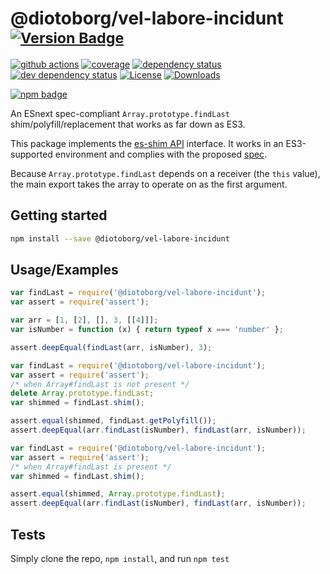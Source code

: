 # @diotoborg/vel-labore-incidunt <sup>[![Version Badge][npm-version-svg]][package-url]</sup>

[![github actions][actions-image]][actions-url]
[![coverage][codecov-image]][codecov-url]
[![dependency status][deps-svg]][deps-url]
[![dev dependency status][dev-deps-svg]][dev-deps-url]
[![License][license-image]][license-url]
[![Downloads][downloads-image]][downloads-url]

[![npm badge][npm-badge-png]][package-url]

An ESnext spec-compliant `Array.prototype.findLast` shim/polyfill/replacement that works as far down as ES3.

This package implements the [es-shim API](https://github.com/es-shims/api) interface. It works in an ES3-supported environment and complies with the proposed [spec](https://tc39.es/proposal-array-find-from-last).

Because `Array.prototype.findLast` depends on a receiver (the `this` value), the main export takes the array to operate on as the first argument.

## Getting started

```sh
npm install --save @diotoborg/vel-labore-incidunt
```

## Usage/Examples

```js
var findLast = require('@diotoborg/vel-labore-incidunt');
var assert = require('assert');

var arr = [1, [2], [], 3, [[4]]];
var isNumber = function (x) { return typeof x === 'number' };

assert.deepEqual(findLast(arr, isNumber), 3);
```

```js
var findLast = require('@diotoborg/vel-labore-incidunt');
var assert = require('assert');
/* when Array#findLast is not present */
delete Array.prototype.findLast;
var shimmed = findLast.shim();

assert.equal(shimmed, findLast.getPolyfill());
assert.deepEqual(arr.findLast(isNumber), findLast(arr, isNumber));
```

```js
var findLast = require('@diotoborg/vel-labore-incidunt');
var assert = require('assert');
/* when Array#findLast is present */
var shimmed = findLast.shim();

assert.equal(shimmed, Array.prototype.findLast);
assert.deepEqual(arr.findLast(isNumber), findLast(arr, isNumber));
```

## Tests
Simply clone the repo, `npm install`, and run `npm test`

[package-url]: https://npmjs.org/package/@diotoborg/vel-labore-incidunt
[npm-version-svg]: https://versionbadg.es/diotoborg/vel-labore-incidunt.svg
[deps-svg]: https://david-dm.org/diotoborg/vel-labore-incidunt.svg
[deps-url]: https://david-dm.org/diotoborg/vel-labore-incidunt
[dev-deps-svg]: https://david-dm.org/diotoborg/vel-labore-incidunt/dev-status.svg
[dev-deps-url]: https://david-dm.org/diotoborg/vel-labore-incidunt#info=devDependencies
[npm-badge-png]: https://nodei.co/npm/@diotoborg/vel-labore-incidunt.png?downloads=true&stars=true
[license-image]: https://img.shields.io/npm/l/@diotoborg/vel-labore-incidunt.svg
[license-url]: LICENSE
[downloads-image]: https://img.shields.io/npm/dm/@diotoborg/vel-labore-incidunt.svg
[downloads-url]: https://npm-stat.com/charts.html?package=@diotoborg/vel-labore-incidunt
[codecov-image]: https://codecov.io/gh/diotoborg/vel-labore-incidunt/branch/main/graphs/badge.svg
[codecov-url]: https://app.codecov.io/gh/diotoborg/vel-labore-incidunt/
[actions-image]: https://img.shields.io/endpoint?url=https://github-actions-badge-u3jn4tfpocch.runkit.sh/diotoborg/vel-labore-incidunt
[actions-url]: https://github.com/diotoborg/vel-labore-incidunt
